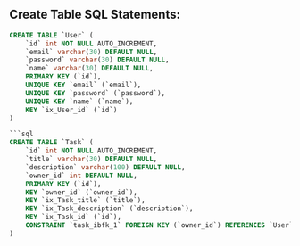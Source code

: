 ## Create Table SQL Statements:

```sql
CREATE TABLE `User` (
    `id` int NOT NULL AUTO_INCREMENT,
    `email` varchar(30) DEFAULT NULL,
    `password` varchar(30) DEFAULT NULL,
    `name` varchar(30) DEFAULT NULL,
    PRIMARY KEY (`id`),
    UNIQUE KEY `email` (`email`),
    UNIQUE KEY `password` (`password`),
    UNIQUE KEY `name` (`name`),
    KEY `ix_User_id` (`id`)
)

```sql
CREATE TABLE `Task` (
    `id` int NOT NULL AUTO_INCREMENT,
    `title` varchar(30) DEFAULT NULL,
    `description` varchar(100) DEFAULT NULL,
    `owner_id` int DEFAULT NULL,
    PRIMARY KEY (`id`),
    KEY `owner_id` (`owner_id`),
    KEY `ix_Task_title` (`title`),
    KEY `ix_Task_description` (`description`),
    KEY `ix_Task_id` (`id`),
    CONSTRAINT `task_ibfk_1` FOREIGN KEY (`owner_id`) REFERENCES `User` (`id`)
)
